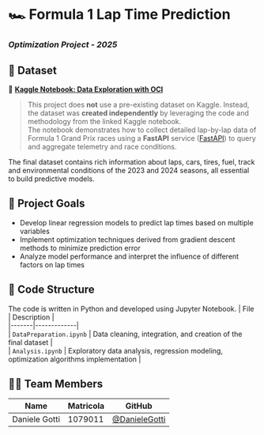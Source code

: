 # 🏎️ Formula 1 Lap Time Prediction  
### *Optimization Project - 2025*


## 📁 Dataset  
🔗 [**Kaggle Notebook: Data Exploration with OCI**](https://www.kaggle.com/code/jasperan/01-data-exploration-with-oci)  

> This project does **not** use a pre-existing dataset on Kaggle. Instead, the dataset was **created independently** by leveraging the code and methodology from the linked Kaggle notebook.  
> The notebook demonstrates how to collect detailed lap-by-lap data of Formula 1 Grand Prix races using a **FastAPI** service ([FastAPI](https://fastapi.tiangolo.com/)) to query and aggregate telemetry and race conditions.

The final dataset contains rich information about laps, cars, tires, fuel, track and environmental conditions of the 2023 and 2024 seasons, all essential to build predictive models.


## 🚀 Project Goals  
- Develop linear regression models to predict lap times based on multiple variables  
- Implement optimization techniques derived from gradient descent methods to minimize prediction error  
- Analyze model performance and interpret the influence of different factors on lap times  


## 🐍 Code Structure  
The code is written in Python and developed using Jupyter Notebook.
| File | Description |  
|-------|-------------|  
| `DataPreparation.ipynb` | Data cleaning, integration, and creation of the final dataset |  
| `Analysis.ipynb` | Exploratory data analysis, regression modeling, optimization algorithms implementation |  


## 👨‍💻 Team Members  
| Name | Matricola | GitHub |  
|-------|----------|--------|  
| Daniele Gotti | 1079011 | [@DanieleGotti](https://github.com/DanieleGotti) |  
